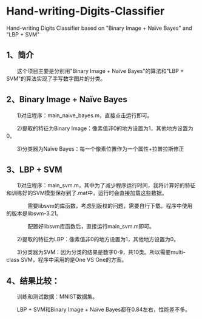 # Hand-writing-Digits-Classifier
Hand-writing Digits Classifier based on "Binary Image + Naïve Bayes" and "LBP + SVM"

## 1、简介

　　这个项目主要是分别用"Binary Image + Naïve Bayes"的算法和"LBP + SVM"的算法实现了手写数字图片的分类。
  
## 2、Binary Image + Naïve Bayes

　　1)对应程序：main_naive_bayes.m，直接点击运行即可。
  
　　2)提取的特征为Binary Image：像素值非0的地方设置为1，其他地方设置为0。
  
　　3)分类器为Naïve Bayes：每一个像素位置作为一个属性+拉普拉斯修正
  
## 3、LBP + SVM

　　1)对应程序：main_svm.m，其中为了减少程序运行时间，我将计算好的特征和训练好的SVM模型保存到了.mat中，运行时会直接加载这些数据。

　　　　需要libsvm的库函数，考虑到版权的问题，需要自行下载。程序中使用的版本是libsvm-3.21。

　　　　配置好libsvm库函数后，直接运行main_svm.m即可。
  
　　2)提取的特征为LBP：像素值非0的地方设置为1，其他地方设置为0。
  
　　3)分类器为SVM：因为分类的结果是数字0-9，共10类。所以需要multi-class SVM，程序中采用的是One VS One的方案。
  
## 4、结果比较：
  
　　训练和测试数据：MNIST数据集。

　　LBP + SVM和Binary Image + Naïve Bayes都在0.84左右，性能差不多。
